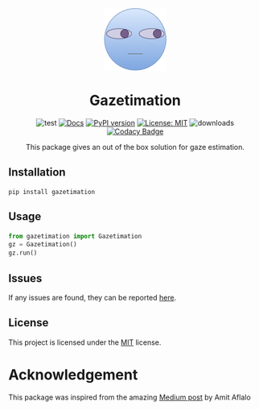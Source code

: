 <div align="center">

<img src="/docs/source/assets/gazetimation_logo.png" />

# Gazetimation

![test](https://github.com/paul-shuvo/gazetimation/actions/workflows/test.yml/badge.svg) [![Docs](https://github.com/paul-shuvo/gazetimation/actions/workflows/docs.yml/badge.svg)](https://paul-shuvo.github.io/gazetimation/) [![PyPI version](https://badge.fury.io/py/gazetimation.svg)](https://badge.fury.io/py/gazetimation) [![License: MIT](https://img.shields.io/github/license/paul-shuvo/gazetimation)](https://opensource.org/licenses/MIT) ![downloads](https://img.shields.io/pypi/dm/gazetimation?color=blue) [![Codacy Badge](https://app.codacy.com/project/badge/Grade/1822d5b3047a4e3596404b4c0e636912)](https://www.codacy.com/gh/paul-shuvo/gazetimation/dashboard?utm_source=github.com&amp;utm_medium=referral&amp;utm_content=paul-shuvo/gazetimation&amp;utm_campaign=Badge_Grade)

<p>This package gives an out of the box solution for gaze estimation.


</div>

## Installation

```console
pip install gazetimation
```

## Usage

```python
from gazetimation import Gazetimation
gz = Gazetimation()
gz.run()
```


Issues
------

If any issues are found, they can be reported
[here](https://github.com/paul-shuvo/gazetimation/issues).

License
-------

This project is licensed under the
[MIT](https://opensource.org/licenses/MIT) license.

Acknowledgement
===============

This package was inspired from the amazing [Medium
post](https://medium.com/mlearning-ai/eye-gaze-estimation-using-a-webcam-in-100-lines-of-code-570d4683fe23)
by Amit Aflalo
